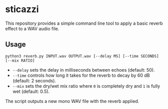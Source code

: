 # sticazzi

This repository provides a simple command line tool to apply a basic reverb effect to a WAV audio file.

## Usage

```
python3 reverb.py INPUT.wav OUTPUT.wav [--delay MS] [--time SECONDS] [--mix RATIO]
```

- `--delay` sets the delay in milliseconds between echoes (default: 50).
- `--time` controls how long it takes for the reverb to decay by 60 dB (default: 2 seconds).
- `--mix` sets the dry/wet mix ratio where `0` is completely dry and `1` is fully wet (default: 0.5).

The script outputs a new mono WAV file with the reverb applied.
